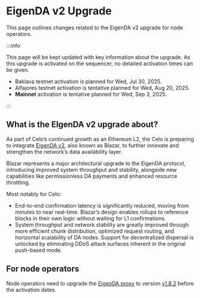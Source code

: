 # EigenDA v2 Upgrade

This page outlines changes related to the EigenDA v2 upgrade for node operators.

:::info

This page will be kept updated with key information about the upgrade. As this upgrade is activated on the sequencer, no detailed activation times can be given.

- Baklava testnet activation is planned for Wed, Jul 30, 2025.
- Alfajores testnet activation is tentative planned for Wed, Aug 20, 2025.
- **Mainnet** activation is tentative planned for Wed, Sep 3, 2025.

:::

## What is the EIgenDA v2 upgrade about?

As part of Celo’s continued growth as an Ethereum L2, the Celo is preparing to integrate [EigenDA v2](https://docs.eigencloud.xyz/products/eigenda/core-concepts/overview), also known as Blazar, to further innovate and strengthen the network’s data availability layer.

Blazar represents a major architectural upgrade to the EigenDA protocol, introducing improved system throughput and stability, alongside new capabilities like permissionless DA payments and enhanced resource throttling.

Most notably for Celo:

- End-to-end confirmation latency is significantly reduced, moving from minutes to near real-time. Blazar’s design enables rollups to reference blocks in their own logic without waiting for L1 confirmations.
- System throughput and network stability are greatly improved through more efficient chunk distribution, optimized request routing, and horizontal scalability of DA nodes.
Support for decentralized dispersal is unlocked by eliminating DDoS attack surfaces inherent in the original push-based mode.

## For node operators

Node operators need to upgrade the [EigenDA proxy](https://github.com/Layr-Labs/eigenda-proxy) to version [v1.8.2](https://github.com/Layr-Labs/eigenda-proxy/releases/tag/v1.8.2) before the activation dates.
